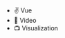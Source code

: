 - ✌️ Vue
- 🔴 Video
- 📺 Visualization

<!---
jchamberlain0/jchamberlain0 is a ✨ special ✨ repository because its `README.md` (this file) appears on your GitHub profile.
You can click the Preview link to take a look at your changes.
--->
